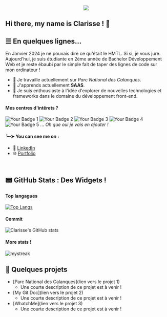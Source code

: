 <div align = "center">
    <img src=./bannière.png/>
</div>


## Hi there, my name is Clarisse ! 👋

## ☰ En quelques lignes...
En Janvier 2024 je ne pouvais dire ce qu'était le HMTL. Si si, je vous jure.
Aujourd'hui, je suis étudiante en 2ème année de Bachelor Développement Web et je reste ébaubi par le simple fait de taper des lignes de code sur mon ordinateur !

- 🔭 Je travaille actuellement sur <i>Parc National des Calanques</i>.
- 🌱 J'apprends actuellement <b>SAAS</b>.
- 🚀 Je suis enthousiaste à l'idée d'explorer de nouvelles technologies et frameworks dans le domaine du développement front-end.

#### Mes centres d'intêrets ?
![Your Badge 1](https://img.shields.io/badge/DoctorWho-blue)
![Your Badge 2](https://img.shields.io/badge/Musique-white)
![Your Badge 3](https://img.shields.io/badge/Couleurs-gray)
![Your Badge 4](https://img.shields.io/badge/Informatique-green)
![Your Badge 5](https://img.shields.io/badge/Jeuxdesociété-yellow)
...
<i>Oh que oui je vais en ajouter !</i>

#### ╰┈➤ You can see me on :
- 💼 [LinkedIn](https://www.linkedin.com/in/clarisse-lebaut/)
- 🌐 [Portfolio](https://clarisse-le-baut.students-laplateforme.io/portfolio/index.html)

<br>

## 📟 GitHub Stats : Des Widgets !

#### Top langagues

[![Top Langs](https://github-readme-stats.vercel.app/api/top-langs/?username=clarisse-lebaut&layout=compact&theme=catppuccin-latte)](https://github.com/clarisse-lebaut)

#### Commit 

![Clarisse's GitHub stats](https://github-readme-stats.vercel.app/api?username=clarisse-lebaut&hide=stars,prs,issues,contribs&show_icons=true&count_private=true&hide_rank=true&theme=catppuccin-latte)

#### More stats !

<img src="https://github-readme-streak-stats.herokuapp.com/?user=clarisse-lebaut&theme=catppuccin-latte" alt="mystreak"/>


## 📝 Quelques projets 
- [Parc National des Calanques](lien vers le projet 1)
    - Une courte description de ce projet est à venir !
- [My Git Doc](lien vers le projet 2)
    - Une courte description de ce projet est à venir !
- [WhatchMe](lien vers le projet 3)
    - Une courte description de ce projet est à venir !









